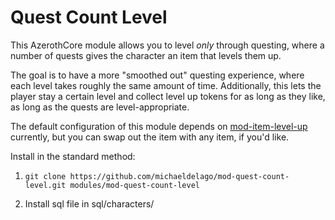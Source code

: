 # Quest Count Level

This AzerothCore module allows you to level *only* through questing, where a number of quests gives the character an item that levels them up. 

The goal is to have a more "smoothed out" questing experience, where each level takes roughly the same amount of time. Additionally, this lets the player stay a certain level and collect level up tokens for as long as they like, as long as the quests are level-appropriate.

The default configuration of this module depends on [mod-item-level-up](https://github.com/azerothcore/mod-item-level-up) currently, but you can swap out the item with any item, if you'd like. 

Install in the standard method:

1. `git clone https://github.com/michaeldelago/mod-quest-count-level.git modules/mod-quest-count-level`

2. Install sql file in sql/characters/
